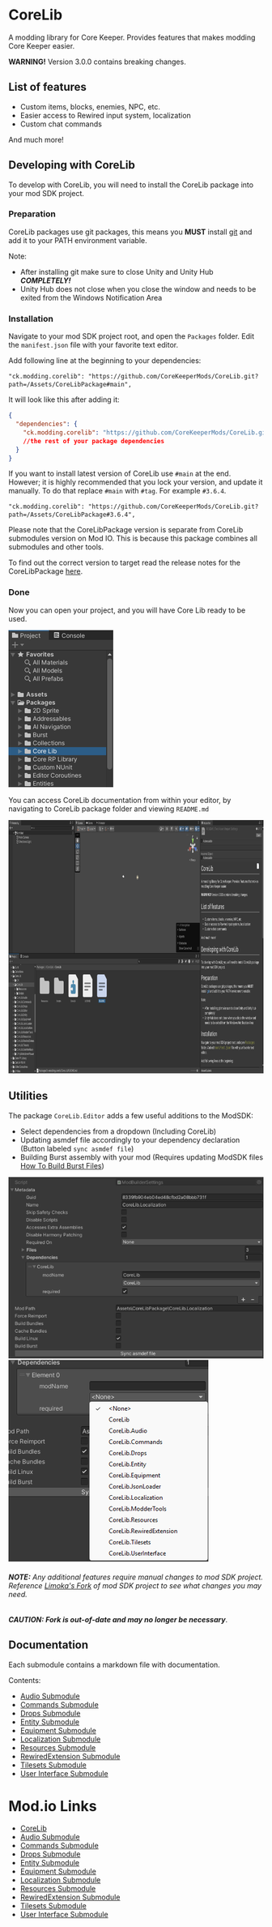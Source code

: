 # CoreLib
A modding library for Core Keeper. Provides features that makes modding Core Keeper easier.

**WARNING!** Version 3.0.0 contains breaking changes.

## List of features
- Custom items, blocks, enemies, NPC, etc.
- Easier access to Rewired input system, localization
- Custom chat commands

And much more!

## Developing with CoreLib
To develop with CoreLib, you will need to install the CoreLib package into your mod SDK project.

### Preparation
CoreLib packages use git packages, this means you **MUST** install [git](https://git-scm.com/download/win) and add it to your PATH environment variable.  

Note:
- After installing git make sure to close Unity and Unity Hub ***COMPLETELY!***
- Unity Hub does not close when you close the window and needs to be exited from the Windows Notification Area

### Installation
Navigate to your mod SDK project root, and open the `Packages` folder. Edit the `manifest.json` file with your favorite text editor. 

Add following line at the beginning to your dependencies:
```
"ck.modding.corelib": "https://github.com/CoreKeeperMods/CoreLib.git?path=/Assets/CoreLibPackage#main",
```
It will look like this after adding it:
```json
{
  "dependencies": {
    "ck.modding.corelib": "https://github.com/CoreKeeperMods/CoreLib.git?path=/Assets/CoreLibPackage#main",
    //the rest of your package dependencies
  }
}
```
If you want to install latest version of CoreLib use `#main` at the end. However; it is highly recommended that you lock your version, and update it manually. To do that replace `#main` with `#tag`. For example `#3.6.4`.
```
"ck.modding.corelib": "https://github.com/CoreKeeperMods/CoreLib.git?path=/Assets/CoreLibPackage#3.6.4",
```
Please note that the CoreLibPackage version is separate from CoreLib submodules version on Mod IO. This is because this package combines all submodules and other tools. 

To find out the correct version to target read the release notes for the CoreLibPackage [here](https://github.com/CoreKeeperMods/CoreLib/releases).

### Done
Now you can open your project, and you will have Core Lib ready to be used.

![Unity Package Directory](./pics/package-directory.png)

You can access CoreLib documentation from within your editor, by navigating to CoreLib package folder and viewing `README.md`

<img alt="Unity Package Directory" height="500" src="./pics/corelib-readme.png"/>

## Utilities
The package `CoreLib.Editor` adds a few useful additions to the ModSDK:

- Select dependencies from a dropdown (Including CoreLib)
- Updating asmdef file accordingly to your dependency declaration (Button labeled `sync asmdef file`)
- Building Burst assembly with your mod (Requires updating ModSDK files [How To Build Burst Files](./HowToBuildBurst.md))

![CoreLib Meta Data](./pics/corelib-metadata.png)
![CoreLib Dependencies](./pics/corelib-dependencies.png)

###### **NOTE:** Any additional features require manual changes to mod SDK project. Reference [Limoka's Fork](https://github.com/limoka/CoreKeeperModSDK) of mod SDK project to see what changes you may need.
***CAUTION: Fork is out-of-date and may no longer be necessary***.

## Documentation
Each submodule contains a markdown file with documentation.

Contents:
- [Audio Submodule](./CoreLib.Audio/README.md)
- [Commands Submodule](./CoreLib.Commands/README.md)
- [Drops Submodule](./CoreLib.Drops/README.md)
- [Entity Submodule](./CoreLib.Entity/README.md)
- [Equipment Submodule](./CoreLib.Equipment/README.md)
- [Localization Submodule](./CoreLib.Localization/README.md)
- [Resources Submodule](./CoreLib.Resources/README.md)
- [RewiredExtension Submodule](./CoreLib.RewiredExtension/README.md)
- [Tilesets Submodule](./CoreLib.Tilesets/README.md)
- [User Interface Submodule](./CoreLib.UserInterface/README.md)

# Mod.io Links
- [CoreLib](https://mod.io/g/corekeeper/m/corelib)
- [Audio Submodule](https://mod.io/g/corekeeper/m/corelibaudio)
- [Commands Submodule](https://mod.io/g/corekeeper/m/corelibcommands)
- [Drops Submodule](https://mod.io/g/corekeeper/m/corelibdrops)
- [Entity Submodule](https://mod.io/g/corekeeper/m/corelibentity)
- [Equipment Submodule](https://mod.io/g/corekeeper/m/corelibequipment)
- [Localization Submodule](https://mod.io/g/corekeeper/m/coreliblocalization)
- [Resources Submodule](https://mod.io/g/corekeeper/m/corelibresources)
- [RewiredExtension Submodule](https://mod.io/g/corekeeper/m/corelibrewiredextension)
- [Tilesets Submodule](https://mod.io/g/corekeeper/m/corelibtilesets)
- [User Interface Submodule](https://mod.io/g/corekeeper/m/corelib-userinterface)